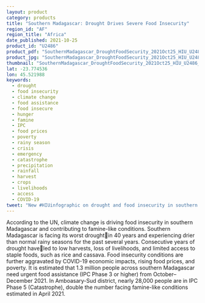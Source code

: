 ```yaml
---
layout: product
category: products
title: "Southern Madagascar: Drought Drives Severe Food Insecurity"
region_id: "AF" 
region_title: "Africa" 
date_published: 2021-10-25
product_id: "U2486"
product_pdf: "SouthernMadagascar_DroughtFoodSecurity_2021Oct25_HIU_U2486.pdf"
product_jpg: "SouthernMadagascar_DroughtFoodSecurity_2021Oct25_HIU_U2486.jpg"
thumbnail: "SouthernMadagascar_DroughtFoodSecurity_2021Oct25_HIU_U2486_thumb.jpg"
lat: -23.774536
lon: 45.521988
keywords:
  - drought
  - food insecurity
  - climate change
  - food assistance
  - food insecure
  - hunger
  - famine
  - IPC
  - food prices
  - poverty
  - rainy season
  - crisis
  - emergency
  - catastrophe
  - precipitation
  - rainfall
  - harvest
  - crops
  - livelihoods
  - access
  - COVID-19
tweet: "New #HIUinfographic on drought and food insecurity in southern Madagascar:"
---
```

According to the UN, climate change is driving food insecurity in southern Madagascar and contributing to famine-like conditions. Southern Madagascar is facing its worst droughtin 40 years and experiencing drier than normal rainy seasons for the past several years. Consecutive years of drought haveled to low harvests, loss of livelihoods, and limited access to staple foods, such as rice and cassava. Food insecurity conditions are further aggravated by COVID-19 economic impacts, rising food prices, and poverty. It is estimated that 1.3 million people across southern Madagascar need urgent food assistance (IPC Phase 3 or higher) from October–December 2021. In Amboasary-Sud district, nearly 28,000 people are in IPC Phase 5 (Catastrophe), double the number facing famine-like conditions estimated in April 2021.
